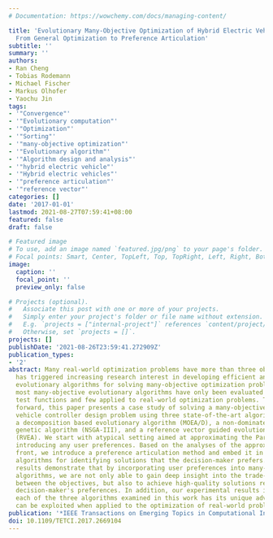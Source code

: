 ```yaml
---
# Documentation: https://wowchemy.com/docs/managing-content/

title: 'Evolutionary Many-Objective Optimization of Hybrid Electric Vehicle Control:
  From General Optimization to Preference Articulation'
subtitle: ''
summary: ''
authors:
- Ran Cheng
- Tobias Rodemann
- Michael Fischer
- Markus Olhofer
- Yaochu Jin
tags:
- '"Convergence"'
- '"Evolutionary computation"'
- '"Optimization"'
- '"Sorting"'
- '"many-objective optimization"'
- '"Evolutionary algorithm"'
- '"Algorithm design and analysis"'
- '"hybrid electric vehicle"'
- '"Hybrid electric vehicles"'
- '"preference articulation"'
- '"reference vector"'
categories: []
date: '2017-01-01'
lastmod: 2021-08-27T07:59:41+08:00
featured: false
draft: false

# Featured image
# To use, add an image named `featured.jpg/png` to your page's folder.
# Focal points: Smart, Center, TopLeft, Top, TopRight, Left, Right, BottomLeft, Bottom, BottomRight.
image:
  caption: ''
  focal_point: ''
  preview_only: false

# Projects (optional).
#   Associate this post with one or more of your projects.
#   Simply enter your project's folder or file name without extension.
#   E.g. `projects = ["internal-project"]` references `content/project/deep-learning/index.md`.
#   Otherwise, set `projects = []`.
projects: []
publishDate: '2021-08-26T23:59:41.272909Z'
publication_types:
- '2'
abstract: Many real-world optimization problems have more than three objectives, which
  has triggered increasing research interest in developing efficient and effective
  evolutionary algorithms for solving many-objective optimization problems. However,
  most many-objective evolutionary algorithms have only been evaluated on benchmark
  test functions and few applied to real-world optimization problems. To move a step
  forward, this paper presents a case study of solving a many-objective hybrid electric
  vehicle controller design problem using three state-of-the-art algorithms, namely,
  a decomposition based evolutionary algorithm (MOEA/D), a non-dominated sorting based
  genetic algorithm (NSGA-III), and a reference vector guided evolutionary algorithm
  (RVEA). We start with atypical setting aimed at approximating the Pareto front without
  introducing any user preferences. Based on the analyses of the approximated Pareto
  front, we introduce a preference articulation method and embed it in the three evolutionary
  algorithms for identifying solutions that the decision-maker prefers. Our experimental
  results demonstrate that by incorporating user preferences into many-objective evolutionary
  algorithms, we are not only able to gain deep insight into the trade-off relationships
  between the objectives, but also to achieve high-quality solutions reflecting the
  decision-maker's preferences. In addition, our experimental results indicate that
  each of the three algorithms examined in this work has its unique advantages that
  can be exploited when applied to the optimization of real-world problems.
publication: '*IEEE Transactions on Emerging Topics in Computational Intelligence*'
doi: 10.1109/TETCI.2017.2669104
---
```


